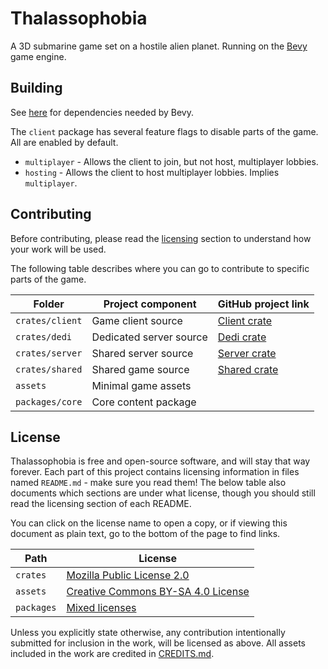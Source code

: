 # Thalassophobia
A 3D submarine game set on a hostile alien planet. Running on the [Bevy](https://bevyengine.org/) game engine.

## Building
See [here](https://bevyengine.org/learn/quick-start/getting-started/setup/#installing-os-dependencies) for dependencies needed by Bevy.

The `client` package has several feature flags to disable parts of the game. All are enabled by default.
- `multiplayer` - Allows the client to join, but not host, multiplayer lobbies.
- `hosting` - Allows the client to host multiplayer lobbies. Implies `multiplayer`.

## Contributing
Before contributing, please read the [licensing](#license) section to understand how your work will be used.

The following table describes where you can go to contribute to specific parts of the game.

| Folder          | Project component       | GitHub project link                                          |
| --------------- | ----------------------- | ------------------------------------------------------------ |
| `crates/client` | Game client source      | [Client crate](https://github.com/users/Veritius/projects/8) |
| `crates/dedi`   | Dedicated server source | [Dedi crate](https://github.com/users/Veritius/projects/9/)  |
| `crates/server` | Shared server source    | [Server crate](https://github.com/users/Veritius/projects/7) |
| `crates/shared` | Shared game source      | [Shared crate](https://github.com/users/Veritius/projects/6) |
| `assets`        | Minimal game assets     |
| `packages/core` | Core content package    |

## License
Thalassophobia is free and open-source software, and will stay that way forever. Each part of this project contains licensing information in files named `README.md` - make sure you read them! The below table also documents which sections are under what license, though you should still read the licensing section of each README.

You can click on the license name to open a copy, or if viewing this document as plain text, go to the bottom of the page to find links.

| Path       | License                              |
| ---------- | ------------------------------------ |
| `crates`   | [Mozilla Public License 2.0]         |
| `assets`   | [Creative Commons BY-SA 4.0 License] |
| `packages` | [Mixed licenses][package-licensing]  |

Unless you explicitly state otherwise, any contribution intentionally submitted for inclusion in the work, will be licensed as above. All assets included in the work are credited in [CREDITS.md](./CREDITS.md).

<!-- Read this file for more information about how the packages folder is licensed -->
[package-licensing]: ./packages/README.md#licensing

<!-- Links to the licenses -->
[Mozilla Public License 2.0]: ./LICENSE-MPL
[Creative Commons BY-SA 4.0 License]: ./LICENSE-CC